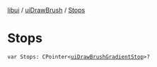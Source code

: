 [libui](../README.md) / [uiDrawBrush](README.md) / [Stops](-stops.md)

# Stops

`var Stops: CPointer<`[`uiDrawBrushGradientStop`](../ui-draw-brush-gradient-stop/README.md)`>?`